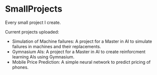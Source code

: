 # SmallProjects
Every small project I create.

Current projects uploaded:
 - Simulation of Machine failures: A project for a Master in AI to simulate failures in machines and their replacements.
 - Gymnasium AIs: A project for a Master in AI to create reinforcment learning AIs using Gymnasium.
 - Mobile Price Prediction: A simple neural network to predict pricing of phones.
